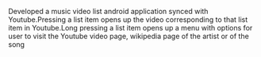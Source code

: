 Developed a music video list android application synced with Youtube.Pressing a list item opens up the video corresponding to that list item in Youtube.Long pressing a list item opens up a menu with options for user to visit the Youtube video page, wikipedia page of the artist or of the song 
